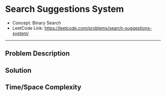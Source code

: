 # Search Suggestions System

- Concept: Binary Search
- LeetCode Link: https://leetcode.com/problems/search-suggestions-system/

---

## Problem Description

## Solution

## Time/Space Complexity

